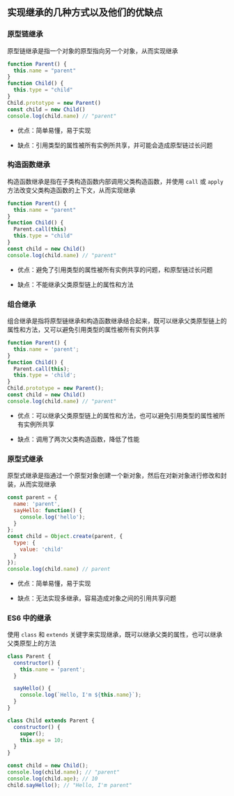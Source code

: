## 实现继承的几种方式以及他们的优缺点

### 原型链继承

原型链继承是指一个对象的原型指向另一个对象，从而实现继承

```js
function Parent() {
  this.name = "parent"
}
function Child() {
  this.type = "child"
}
Child.prototype = new Parent()
const child = new Child()
console.log(child.name) // "parent"
```

- 优点：简单易懂，易于实现

- 缺点：引用类型的属性被所有实例所共享，并可能会造成原型链过长问题

### 构造函数继承

构造函数继承是指在子类构造函数内部调用父类构造函数，并使用 `call` 或 `apply` 方法改变父类构造函数的上下文，从而实现继承

```js
function Parent() {
  this.name = "parent"
}
function Child() {
  Parent.call(this)
  this.type = "child"
}
const child = new Child()
console.log(child.name) // "parent"
```

- 优点：避免了引用类型的属性被所有实例共享的问题，和原型链过长问题

- 缺点：不能继承父类原型链上的属性和方法

### 组合继承

组合继承是指将原型链继承和构造函数继承结合起来，既可以继承父类原型链上的属性和方法，又可以避免引用类型的属性被所有实例共享

```js
function Parent() {
  this.name = 'parent';
}
function Child() {
  Parent.call(this);
  this.type = 'child';
}
Child.prototype = new Parent();
const child = new Child()
console.log(child.name) // "parent"
```

- 优点：可以继承父类原型链上的属性和方法，也可以避免引用类型的属性被所有实例所共享

- 缺点：调用了两次父类构造函数，降低了性能

### 原型式继承

原型式继承是指通过一个原型对象创建一个新对象，然后在对新对象进行修改和封装，从而实现继承

```js
const parent = {
  name: 'parent',
  sayHello: function() {
    console.log('hello');
  }
};
const child = Object.create(parent, {
  type: {
    value: 'child'
  }
});
console.log(child.name) // parent
```

- 优点：简单易懂，易于实现

- 缺点：无法实现多继承，容易造成对象之间的引用共享问题

### ES6 中的继承

使用 `class` 和 `extends` 关键字来实现继承，既可以继承父类的属性，也可以继承父类原型上的方法

```js
class Parent {
  constructor() {
    this.name = 'parent';
  }

  sayHello() {
    console.log(`Hello, I'm ${this.name}`);
  }
}

class Child extends Parent {
  constructor() {
    super();
    this.age = 10;
  }
}

const child = new Child();
console.log(child.name); // "parent"
console.log(child.age); // 10
child.sayHello(); // "Hello, I'm parent"
```

